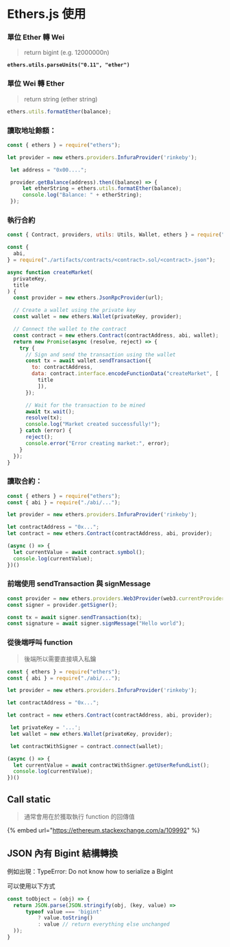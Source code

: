 # Ethers.js 使用

### 單位  Ether 轉 Wei

> return bigint (e.g. 12000000n)

<pre class="language-typescript"><code class="lang-typescript"><strong>ethers.utils.parseUnits("0.11", "ether")
</strong></code></pre>

### 單位  Wei 轉 Ether

> return string (ether string)

```javascript
ethers.utils.formatEther(balance);
```

### 讀取地址餘額：

```javascript
const { ethers } = require("ethers");

let provider = new ethers.providers.InfuraProvider('rinkeby');

 let address = "0x00....";

 provider.getBalance(address).then((balance) => {
     let etherString = ethers.utils.formatEther(balance);
     console.log("Balance: " + etherString);
 });
```

### 執行合約

```javascript
const { Contract, providers, utils: Utils, Wallet, ethers } = require("ethers");

const {
  abi,
} = require("./artifacts/contracts/<contract>.sol/<contract>.json");

async function createMarket(
  privateKey,
  title
) {
  const provider = new ethers.JsonRpcProvider(url);

  // Create a wallet using the private key
  const wallet = new ethers.Wallet(privateKey, provider);

  // Connect the wallet to the contract
  const contract = new ethers.Contract(contractAddress, abi, wallet);
  return new Promise(async (resolve, reject) => {
    try {
      // Sign and send the transaction using the wallet
      const tx = await wallet.sendTransaction({
        to: contractAddress,
        data: contract.interface.encodeFunctionData("createMarket", [
          title
          ]),
      });

      // Wait for the transaction to be mined
      await tx.wait();
      resolve(tx);
      console.log("Market created successfully!");
    } catch (error) {
      reject();
      console.error("Error creating market:", error);
    }
  });
}
```

### 讀取合約：

```javascript
const { ethers } = require("ethers");
const { abi } = require("./abi/...");

let provider = new ethers.providers.InfuraProvider('rinkeby');

let contractAddress = "0x...";
let contract = new ethers.Contract(contractAddress, abi, provider);

(async () => {
  let currentValue = await contract.symbol();
  console.log(currentValue);
})()
```

### 前端使用 sendTransaction 與 signMessage

```javascript
const provider = new ethers.providers.Web3Provider(web3.currentProvider);
const signer = provider.getSigner();

const tx = await signer.sendTransaction(tx);
const signature = await signer.signMessage("Hello world");
```

### 從後端呼叫 function

> 後端所以需要直接填入私鑰

```javascript
const { ethers } = require("ethers");
const { abi } = require("./abi/...");

let provider = new ethers.providers.InfuraProvider('rinkeby');

let contractAddress = "0x...";

let contract = new ethers.Contract(contractAddress, abi, provider);

 let privateKey = '...';
 let wallet = new ethers.Wallet(privateKey, provider);

 let contractWithSigner = contract.connect(wallet);

(async () => {
  let currentValue = await contractWithSigner.getUserRefundList();
  console.log(currentValue);
})()
```

## Call static

> 通常會用在於獲取執行 function 的回傳值

{% embed url="https://ethereum.stackexchange.com/a/109992" %}

## JSON 內有 Bigint 結構轉換

例如出現：TypeError: Do not know how to serialize a BigInt

可以使用以下方式

```javascript
const toObject = (obj) => {
  return JSON.parse(JSON.stringify(obj, (key, value) =>
      typeof value === 'bigint'
          ? value.toString()
          : value // return everything else unchanged
  ));
}
```
